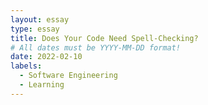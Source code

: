 ```yaml
---
layout: essay
type: essay
title: Does Your Code Need Spell-Checking?
# All dates must be YYYY-MM-DD format!
date: 2022-02-10
labels:
  - Software Engineering
  - Learning
---
```



<br>
<br>
